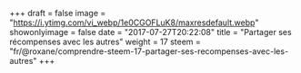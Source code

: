 +++
draft = false
image = "https://i.ytimg.com/vi_webp/1e0CGOFLuK8/maxresdefault.webp"
showonlyimage = false
date = "2017-07-27T20:22:08"
title = "Partager ses récompenses avec les autres"
weight = 17
steem = "fr/@roxane/comprendre-steem-17-partager-ses-recompenses-avec-les-autres"
+++

<!--more-->
